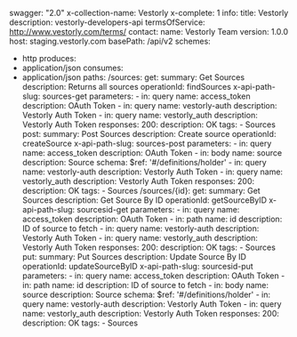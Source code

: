 swagger: "2.0"
x-collection-name: Vestorly
x-complete: 1
info:
  title: Vestorly
  description: vestorly-developers-api
  termsOfService: http://www.vestorly.com/terms/
  contact:
    name: Vestorly Team
  version: 1.0.0
host: staging.vestorly.com
basePath: /api/v2
schemes:
- http
produces:
- application/json
consumes:
- application/json
paths:
  /sources:
    get:
      summary: Get Sources
      description: Returns all sources
      operationId: findSources
      x-api-path-slug: sources-get
      parameters:
      - in: query
        name: access_token
        description: OAuth Token
      - in: query
        name: vestorly-auth
        description: Vestorly Auth Token
      - in: query
        name: vestorly_auth
        description: Vestorly Auth Token
      responses:
        200:
          description: OK
      tags:
      - Sources
    post:
      summary: Post Sources
      description: Create source
      operationId: createSource
      x-api-path-slug: sources-post
      parameters:
      - in: query
        name: access_token
        description: OAuth Token
      - in: body
        name: source
        description: Source
        schema:
          $ref: '#/definitions/holder'
      - in: query
        name: vestorly-auth
        description: Vestorly Auth Token
      - in: query
        name: vestorly_auth
        description: Vestorly Auth Token
      responses:
        200:
          description: OK
      tags:
      - Sources
  /sources/{id}:
    get:
      summary: Get Sources
      description: Get Source By ID
      operationId: getSourceByID
      x-api-path-slug: sourcesid-get
      parameters:
      - in: query
        name: access_token
        description: OAuth Token
      - in: path
        name: id
        description: ID of source to fetch
      - in: query
        name: vestorly-auth
        description: Vestorly Auth Token
      - in: query
        name: vestorly_auth
        description: Vestorly Auth Token
      responses:
        200:
          description: OK
      tags:
      - Sources
    put:
      summary: Put Sources
      description: Update Source By ID
      operationId: updateSourceByID
      x-api-path-slug: sourcesid-put
      parameters:
      - in: query
        name: access_token
        description: OAuth Token
      - in: path
        name: id
        description: ID of source to fetch
      - in: body
        name: source
        description: Source
        schema:
          $ref: '#/definitions/holder'
      - in: query
        name: vestorly-auth
        description: Vestorly Auth Token
      - in: query
        name: vestorly_auth
        description: Vestorly Auth Token
      responses:
        200:
          description: OK
      tags:
      - Sources